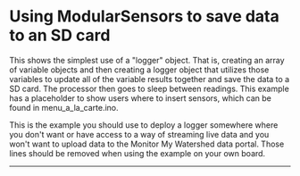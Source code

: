 [//]: # ( @page simple_logging_example Simple Logging Example )
# Using ModularSensors to save data to an SD card

This shows the simplest use of a "logger" object.
That is, creating an array of variable objects and then creating a logger object that utilizes those variables to update all of the variable results together and save the data to a SD card.
The processor then goes to sleep between readings.
This example has a placeholder to show users where to insert sensors, which can be found in menu_a_la_carte.ino.

This is the example you should use to deploy a logger somewhere where you don't want or have access to a way of streaming live data and you won't want to upload data to the Monitor My Watershed data portal.
Those lines should be removed when using the example on your own board.

_______

[//]: # ( @section simple_logging_full The Complete Example Code: )
